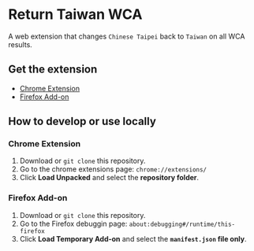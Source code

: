 # Return Taiwan WCA

A web extension that changes `Chinese Taipei` back to `Taiwan` on all WCA results.

## Get the extension

- [Chrome Extension](https://chromewebstore.google.com/detail/return-taiwan-wca/bppnbbbpelfpljajoleaecdipgcccjdm)
- [Firefox Add-on](https://addons.mozilla.org/en-US/firefox/addon/return-taiwan-wca/)

## How to develop or use locally

### Chrome Extension

1. Download or `git clone` this repository.
2. Go to the chrome extensions page: `chrome://extensions/`
3. Click **Load Unpacked** and select the **repository folder**.

### Firefox Add-on

1. Download or `git clone` this repository.
2. Go to the Firefox debuggin page: `about:debugging#/runtime/this-firefox`
3. Click **Load Temporary Add-on** and select the **`manifest.json` file only**.
